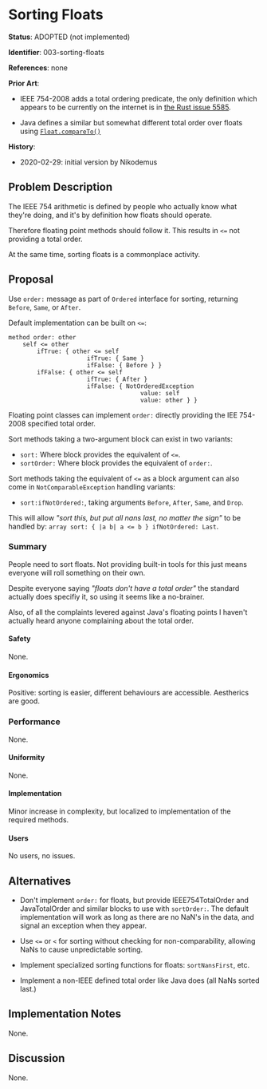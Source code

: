 # Sorting Floats

**Status**: ADOPTED (not implemented)

**Identifier**: 003-sorting-floats

**References**: none

**Prior Art**:

- IEEE 754-2008 adds a total ordering predicate, the only definition which
  appears to be currently on the internet is in [the Rust issue
  5585](https://github.com/rust-lang/rust/issues/5585).

- Java defines a similar but somewhat different total order over floats using
  [`Float.compareTo()`](https://docs.oracle.com/javase/8/docs/api/java/lang/Float.html#compareTo-java.lang.Float-)

**History**:
- 2020-02-29: initial version by Nikodemus

## Problem Description

The IEEE 754 arithmetic is defined by people who actually know what they're
doing, and it's by definition how floats should operate.

Therefore floating point methods should follow it. This results in `<=` not
providing a total order.

At the same time, sorting floats is a commonplace activity.

## Proposal

Use `order:` message as part of `Ordered` interface for sorting, returning
`Before`, `Same`, or `After`.

Default implementation can be built on `<=`:

```
method order: other
    self <= other
        ifTrue: { other <= self
                      ifTrue: { Same }
                      ifFalse: { Before } }
        ifFalse: { other <= self
                      ifTrue: { After }
                      ifFalse: { NotOrderedException
                                     value: self
                                     value: other } }
```

Floating point classes can implement `order:` directly providing the IEE
754-2008 specified total order.

Sort methods taking a two-argument block can exist in two variants:

- `sort:` Where block provides the equivalent of `<=`.
- `sortOrder:` Where block provides the equivalent of `order:`.

Sort methods taking the equivalent of `<=` as a block argument can also
come in `NotComparableException` handling variants:

- `sort:ifNotOrdered:`, taking arguments `Before`, `After`, `Same`, and `Drop`.

This will allow _"sort this, but put all nans last, no matter the sign"_ to be
handled by: `array sort: { |a b| a <= b } ifNotOrdered: Last`.

### Summary

People need to sort floats. Not providing built-in tools for this just means
everyone will roll something on their own.

Despite everyone saying _"floats don't have a total order"_ the standard
actually does specifiy it, so using it seems like a no-brainer.

Also, of all the complaints levered against Java's floating points I haven't
actually heard anyone complaining about the total order.

#### Safety

None.

#### Ergonomics

Positive: sorting is easier, different behaviours are accessible. Aestherics
are good.

### Performance

None.

#### Uniformity

None.

#### Implementation

Minor increase in complexity, but localized to implementation of the required
methods.

#### Users

No users, no issues.

## Alternatives

- Don't implement `order:` for floats, but provide IEEE754TotalOrder and
  JavaTotalOrder and similar blocks to use with `sortOrder:`. The default
  implementation will work as long as there are no NaN's in the data, and signal
  an exception when they appear.

- Use `<=` or `<` for sorting without checking for non-comparability, allowing
  NaNs to cause unpredictable sorting.

- Implement specialized sorting functions for floats: `sortNansFirst`, etc.

- Implement a non-IEEE defined total order like Java does (all NaNs sorted last.)

## Implementation Notes

None.

## Discussion

None.

